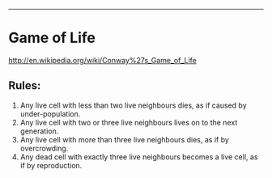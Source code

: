 ---
# Game of Life

http://en.wikipedia.org/wiki/Conway%27s_Game_of_Life

## Rules:
  1.  Any live cell with less than two live neighbours dies, as if caused by under-population.
  2.  Any live cell with two or three live neighbours lives on to the next generation.
  3.  Any live cell with more than three live neighbours dies, as if by overcrowding.
  4.  Any dead cell with exactly three live neighbours becomes a live cell, as if by reproduction.
